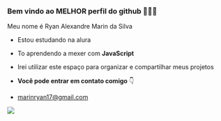 ### Bem vindo ao MELHOR perfil do github 🥇👻🚀

Meu nome é Ryan Alexandre Marin da Silva

- Estou estudando na alura
- To aprendendo a mexer com **JavaScript**
- Irei utilizar este espaço para organizar e compartilhar meus projetos

- **Você pode entrar em contato comigo** 👇

- marinryan17@gmail.com

![](https://i.imgur.com/Cxr5bgf.gif)
